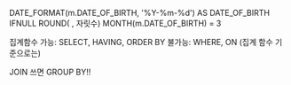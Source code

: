 DATE_FORMAT(m.DATE_OF_BIRTH, '%Y-%m-%d') AS DATE_OF_BIRTH
IFNULL
ROUND( , 자릿수)
MONTH(m.DATE_OF_BIRTH) = 3   

집계함수
가능: SELECT, HAVING, ORDER BY
불가능: WHERE, ON (집계 함수 기준으로는)

JOIN 쓰면 GROUP BY!!


